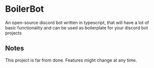 # BoilerBot
An open-source discord bot written in typescript, that will have a lot of basic functionality and can be used as boilerplate for your discord bot projects

## Notes
This project is far from done. Features might change at any time.